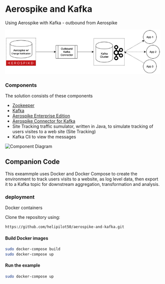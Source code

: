 # Aerospike and Kafka
Using Aerospike with Kafka - outbound from Aerospike

![Kafka Outbound](assets/kafka_outbound.png)

### Components
The solution consists of these components
- [Zookeeper](https://zookeeper.apache.org/)
- [Kafka](https://kafka.apache.org/)
- [Aerospike Enterprise Edition](https://www.aerospike.com/products/product-matrix/)
- [Aerospike Connector for Kafka](https://www.aerospike.com/docs/connectors/enterprise/kafka/)
- Site Tracking traffic sumulator, written in Java, to simulate tracking of users visites to a web site (Site Tracking)
- Kafka Cli to view the messages

![Component Diagram](http://www.plantuml.com/plantuml/proxy?src=https://raw.githubusercontent.com/helipilot50/aerospike-and-kafka/master/assets/component-diagram.puml)



## Companion Code
This exeammple uses Docker and Docker Compose to create the environment to track users visits to a website, as log level data, then export it to a Kafka topic for downstream aggregation, transformation and analysis.

### deployment
Docker containers


Clone the repository using:
```bash
https://github.com/helipilot50/aerospike-and-kafka.git
```

#### Build Docker images
```bash
sudo docker-compose build
sudo docker-compose up
```
#### Run the example
```bash
sudo docker-compose up
```
